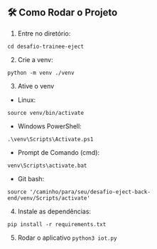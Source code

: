 ## 🛠 Como Rodar o Projeto
1. Entre no diretório:  

`cd desafio-trainee-eject`

2. Crie a venv:

`python -m venv ./venv`

3. Ative o venv

- Linux:

`source venv/bin/activate`

- Windows PowerShell:

`.\venv\Scripts\Activate.ps1`

- Prompt de Comando (cmd):

`venv\Scripts\activate.bat`

- Git bash:

`source '/caminho/para/seu/desafio-eject-back-end/venv/Scripts/activate'`

4. Instale as dependências:

`pip install -r requirements.txt`

5. Rodar o aplicativo
`python3 iot.py`

